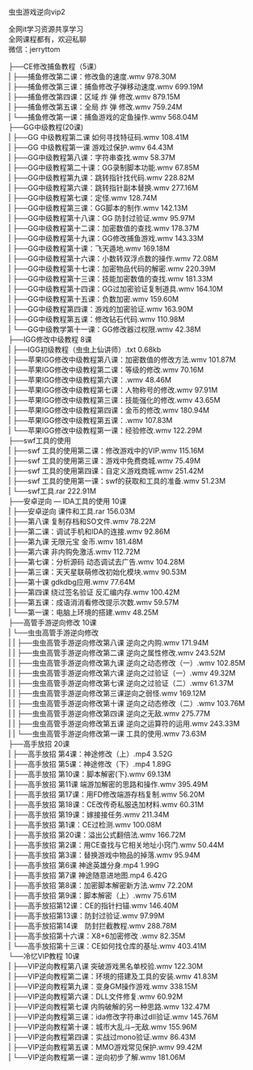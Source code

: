 虫虫游戏逆向vip2

全网it学习资源共享学习<br>全网课程都有，欢迎私聊<br>微信：jerryttom<br>

├──CE修改捕鱼教程（5课）<br> | ├──捕鱼修改第二课：修改鱼的速度.wmv 978.30M<br> | ├──捕鱼修改第三课：捕鱼修改子弹移动速度.wmv 699.19M<br> | ├──捕鱼修改第四课：区域 炸 弹 修改.wmv 879.15M<br> | ├──捕鱼修改第五课：全局 炸 弹 修改.wmv 759.24M<br> | └──捕鱼修改第一课：捕鱼游戏的定鱼操作.wmv 568.04M<br> ├──GG中级教程(20课)<br> | ├──GG 中级教程第二课 如何寻找特征码.wmv 108.41M<br> | ├──GG 中级教程第一课 游戏过保护.wmv 64.43M<br> | ├──GG中级教程第八课：字符串查找.wmv 58.37M<br> | ├──GG中级教程第二十课：GG录制脚本功能.wmv 67.85M<br> | ├──GG中级教程第九课：跳转指针找代码.wmv 228.82M<br> | ├──GG中级教程第六课：跳转指针副本替换.wmv 277.16M<br> | ├──GG中级教程第七课：定怪.wmv 128.74M<br> | ├──GG中级教程第三课：GG脚本的制作.wmv 142.13M<br> | ├──GG中级教程第十八课：GG 防封过验证.wmv 95.97M<br> | ├──GG中级教程第十二课：加密数值的查找.wmv 178.37M<br> | ├──GG中级教程第十九课：GG修改捕鱼游戏.wmv 143.33M<br> | ├──GG中级教程第十课：飞天遁地.wmv 169.18M<br> | ├──GG中级教程第十六课：小数转双浮点数的操作.wmv 72.08M<br> | ├──GG中级教程第十七课：加密物品代码的解密.wmv 220.39M<br> | ├──GG中级教程第十三课：技能加密数值的查找.wmv 181.33M<br> | ├──GG中级教程第十四课：GG过加密验证复制道具.wmv 164.10M<br> | ├──GG中级教程第十五课：负数加密.wmv 159.60M<br> | ├──GG中级教程第四课：游戏的加密验证.wmv 163.90M<br> | ├──GG中级教程第五课：修改钻石代码.wmv 110.98M<br> | └──GG中级教学第十一课：GG修改器过权限.wmv 42.38M<br> ├──IGG修改中级教程 8课<br> | ├──IGG初级教程（虫虫上仙讲师）.txt 0.68kb<br> | ├──苹果IGG修改中级教程第八课：加密数值的修改方法.wmv 101.87M<br> | ├──苹果IGG修改中级教程第二课：等级的修改.wmv 70.16M<br> | ├──苹果IGG修改中级教程第六课：.wmv 48.46M<br> | ├──苹果IGG修改中级教程第七课：人物称号的修改.wmv 97.91M<br> | ├──苹果IGG修改中级教程第三课：技能强化的修改.wmv 43.65M<br> | ├──苹果IGG修改中级教程第四课：金币的修改.wmv 180.94M<br> | ├──苹果IGG修改中级教程第五课：.wmv 107.83M<br> | └──苹果IGG修改中级教程第一课：经验修改.wmv 122.29M<br> ├──swf工具的使用<br> | ├──swf 工具的使用第二课：修改游戏中的VIP.wmv 115.16M<br> | ├──swf 工具的使用第三课：游戏中免费商城.wmv 75.49M<br> | ├──swf 工具的使用第四课：自定义游戏商城.wmv 251.42M<br> | ├──swf 工具的使用第一课：swf的获取和工具的准备.wmv 51.23M<br> | └──swf工具.rar 222.91M<br> ├──安卓逆向 — IDA工具的使用 10课<br> | ├──安卓逆向 课件和工具.rar 156.03M<br> | ├──第八课 复制存档和SO文件.wmv 78.22M<br> | ├──第二课：调试手机和IDA的连接.wmv 92.86M<br> | ├──第九课 无限元宝 金币.wmv 181.48M<br> | ├──第六课 非内购免激活.wmv 112.72M<br> | ├──第七课：分析源码 动态调试去广告.wmv 104.28M<br> | ├──第三课：天天星联萌修改初始化模块.wmv 90.53M<br> | ├──第十课 gdkdbg应用.wmv 77.64M<br> | ├──第四课 绕过签名验证 反汇编内存.wmv 100.42M<br> | ├──第五课：成语消消看修改提示次数.wmv 59.57M<br> | └──第一课：电脑上环境的搭建.wmv 48.25M<br> ├──高管手游逆向修改 10课<br> | └──虫虫高管手游逆向修改<br> | | ├──虫虫高管手游逆向修改第八课 逆向之内购.wmv 171.94M<br> | | ├──虫虫高管手游逆向修改第二课 逆向之属性修改.wmv 243.52M<br> | | ├──虫虫高管手游逆向修改第九课 逆向之动态修改（一）.wmv 102.85M<br> | | ├──虫虫高管手游逆向修改第六课 逆向之过验证（一）.wmv 49.32M<br> | | ├──虫虫高管手游逆向修改第七课 逆向之过验证（二）.wmv 61.37M<br> | | ├──虫虫高管手游逆向修改第三课逆向之弱怪.wmv 169.12M<br> | | ├──虫虫高管手游逆向修改第十课 逆向之动态修改（二）.wmv 103.76M<br> | | ├──虫虫高管手游逆向修改第四课 逆向之无敌.wmv 275.77M<br> | | ├──虫虫高管手游逆向修改第五课 逆向之运算符的运用.wmv 243.33M<br> | | └──虫虫高管手游逆向修改第一课 工具的使用.wmv 73.63M<br> ├──高手放招 20课<br> | ├──高手放招 第4课：神途修改（上）.mp4 3.52G<br> | ├──高手放招 第5课：神途修改（下）.mp4 1.89G<br> | ├──高手放招 第10课：脚本解密(下).wmv 69.13M<br> | ├──高手放招 第11课 端游加解密的思路和操作.wmv 395.49M<br> | ├──高手放招 第17课：用FD修改端游存档复制.wmv 56.20M<br> | ├──高手放招 第18课：CE改传奇私服迭加材料.wmv 60.31M<br> | ├──高手放招 第19课：嫁接接任务.wmv 211.34M<br> | ├──高手放招 第1课：CE过检测.wmv 100.08M<br> | ├──高手放招 第20课：溢出公式翻倍法.wmv 166.72M<br> | ├──高手放招 第2课：用CE查找与它相关地址小窍门.wmv 50.44M<br> | ├──高手放招 第3课：替换游戏中物品的掉落.wmv 95.94M<br> | ├──高手放招 第6课 神途英雄分身.mp4 1.99G<br> | ├──高手放招 第7课 神途随意进地图.mp4 6.42G<br> | ├──高手放招 第8课：加密脚本解密新方法.wmv 72.20M<br> | ├──高手放招 第9课：脚本解密（上）.wmv 75.61M<br> | ├──高手放招第12课：CE的指针扫锚.wmv 146.40M<br> | ├──高手放招第13课：防封过验证.wmv 97.99M<br> | ├──高手放招第14课　防封拦截教程.wmv 288.78M<br> | ├──高手放招第十六课：X8+6加密修改 .wmv 82.35M<br> | └──高手放招第十三课：CE如何找仓库的基址.wmv 403.41M<br> └──冷忆VIP教程 10课<br> | ├──VIP逆向教程第八课 突破游戏黑名单校验.wmv 122.30M<br> | ├──VIP逆向教程第二课：环境的搭建及工具的安装.wmv 41.83M<br> | ├──VIP逆向教程第九课：变身GM操作游戏.wmv 338.15M<br> | ├──VIP逆向教程第六课：DLL文件修复.wmv 60.92M<br> | ├──VIP逆向教程第七课 内购破解的另一种思路.wmv 132.47M<br> | ├──VIP逆向教程第三课：ida修改字符串过dll验证.wmv 145.76M<br> | ├──VIP逆向教程第十课：城市大乱斗–无敌.wmv 155.96M<br> | ├──VIP逆向教程第四课：实战过mono验证.wmv 86.43M<br> | ├──VIP逆向教程第五课：MMO游戏常见保护.wmv 99.42M<br> | └──VIP逆向教程第一课：逆向初步了解.wmv 181.06M